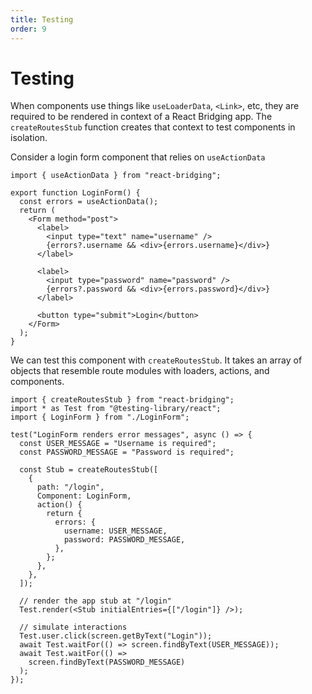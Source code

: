 ```yaml
---
title: Testing
order: 9
---
```


# Testing

When components use things like `useLoaderData`, `<Link>`, etc, they are required to be rendered in context of a React Bridging app. The `createRoutesStub` function creates that context to test components in isolation.

Consider a login form component that relies on `useActionData`

```tsx
import { useActionData } from "react-bridging";

export function LoginForm() {
  const errors = useActionData();
  return (
    <Form method="post">
      <label>
        <input type="text" name="username" />
        {errors?.username && <div>{errors.username}</div>}
      </label>

      <label>
        <input type="password" name="password" />
        {errors?.password && <div>{errors.password}</div>}
      </label>

      <button type="submit">Login</button>
    </Form>
  );
}
```

We can test this component with `createRoutesStub`. It takes an array of objects that resemble route modules with loaders, actions, and components.

```tsx
import { createRoutesStub } from "react-bridging";
import * as Test from "@testing-library/react";
import { LoginForm } from "./LoginForm";

test("LoginForm renders error messages", async () => {
  const USER_MESSAGE = "Username is required";
  const PASSWORD_MESSAGE = "Password is required";

  const Stub = createRoutesStub([
    {
      path: "/login",
      Component: LoginForm,
      action() {
        return {
          errors: {
            username: USER_MESSAGE,
            password: PASSWORD_MESSAGE,
          },
        };
      },
    },
  ]);

  // render the app stub at "/login"
  Test.render(<Stub initialEntries={["/login"]} />);

  // simulate interactions
  Test.user.click(screen.getByText("Login"));
  await Test.waitFor(() => screen.findByText(USER_MESSAGE));
  await Test.waitFor(() =>
    screen.findByText(PASSWORD_MESSAGE)
  );
});
```

